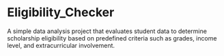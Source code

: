 # Eligibility_Checker
A simple data analysis project that evaluates student data to determine scholarship eligibility based on predefined criteria such as grades, income level, and extracurricular involvement.
